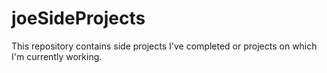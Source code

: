 # joeSideProjects
This repository contains side projects I've completed or projects on which I'm currently working.
